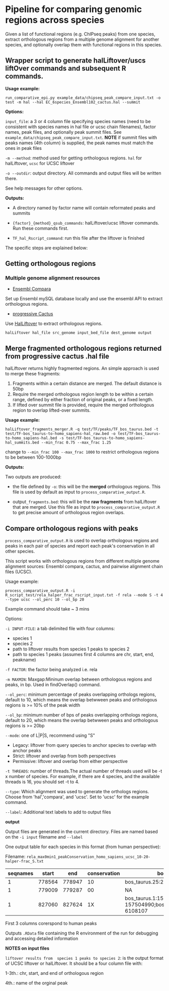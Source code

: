 # Pipeline for comparing genomic regions across species

Given a list of functional regions (e.g. ChIPseq peaks) from one species, extract orthologous regions from a multiple genome alignment for another species, and optionally overlap them with functional regions in this species.

## Wrapper script to generate halLiftover/uscs liftOver commands and subsequent R commands.

**Usage example:**

```shell
run_comparative_epi.py example_data/chipseq_peak_compare_input.txt -o test -m hal --hal EC_6species_Ensembl102_cactus.hal --summit
```

**Options:**

`input_file`: a 3 or 4 column file specifying species names (need to be consistent with species names in hal file or ucsc chain filenames), factor names, peak files, and optionally peak summit files. See `example_data/chipseq_peak_compare_input.txt`. **NOTE** if summit files with peaks names (4th column) is supplied, the peak names must match the ones in peak files

`-m --method`: method used for getting orthologous regions. `hal` for halLiftover, `ucsc` for UCSC liftover

`-o --outdir`: output directory. All commands and output files will be written there.

See help messages for other options.

**Outputs:**

- A directory named by factor name will contain reformated peaks and summits

- `{factor}_{method}_qsub_commands`: halLiftover/ucsc liftover commands. Run these commands first.
- `TF_hal_Rscript_command`: run this file after the liftover is finished

The specific steps are explained below:

## Getting orthologous regions

### Multiple genome alignment resources

- [Ensembl Compara](https://useast.ensembl.org/info/genome/compara/multiple_genome_alignments.html)

Set up Ensembl mySQL database locally and use the ensembl API to extract orthologous regions. 

- [progressive Cactus](https://github.com/ComparativeGenomicsToolkit/cactus) 


Use [HalLiftover](https://github.com/ComparativeGenomicsToolkit/Hal) to extract orthologous regions. 


```shell
halLiftover hal_file src_genome input_bed_file dest_genome output
```

## Merge fragmented orthologous regions returned from progressive cactus .hal file

halLiftover returns highly fragmented regions. An simple approach is used to merge these fragments: 

1. Fragments within a certain distance are merged. The default distance is 50bp
2. Require the merged orthologous region length to be within a certain range, defined by either fraction of original peaks, or a fixed length. 
3. If lifted over summit file is provided, require the merged orthologous region to overlap lifted-over summits.

**Usage example:** 

```shell
halLiftover_fragments_merger.R -q test/TF/peaks/TF_bos_taurus.bed -t test/TF-bos_taurus-to-homo_sapiens-hal_raw.bed -o test/TF-bos_taurus-to-homo_sapiens-hal.bed -s test/TF-bos_taurus-to-homo_sapiens-hal_summits.bed --min_frac 0.75 --max_frac 1.25
```

change to `--min_frac 100 --max_frac 1000` to restrict orthologous regions to be between 100-1000bp

**Outputs:**

Two outputs are produced:
- the file defined by `-o`: this will be the **merged** orthologous regions. This file is used by default as input to `process_comparative_output.R`.

- output`_fragments.bed`: this will be the **raw fragments** from halLiftover that are merged. Use this file as input to `process_comparative_output.R` to get precise amount of orthologous region overlaps.


## Compare orthologous regions with peaks
`process_comparative_output.R` is used to overlap orthologous regions and peaks in each pair of species and report each peak's conservation in all other species. 

This script works with orthologous regions from different multiple genome alignment sources: Ensembl compara, cactus, and pairwise alignment chain files (UCSC).  

Usage example:

`process_comparative_output.R -i R_script_test/rela_halper_frac_rscript_input.txt -f rela --mode S -t 4 --type ucsc --ol_perc 10 --ol_bp 20`
 

Example command should take ~ 3 mins


Options:

`-i INPUT-FILE`: a tab delimited file with four columns:
- species 1
- species 2
- path to liftover results from  species 1 peaks to species 2
- path to species 1 peaks (assumes first 4 columns are chr, start, end, peakname)

`-f FACTOR`: the factor being analyzed i.e. rela

`-m MAXMIN`: Maxgap:Mininum overlap between orthologous regions and peaks, in bp. Used in findOverlap() command. 

`--ol_perc`: minimum percentage of peaks overlapping orthologs regions, default to 10, which means the overlap betwween peaks and orthologous regions is >= 10% of the peak width

`--ol_bp`:  minimum number of bps of peaks overlapping orthologs regions, default to 20, which means the overlap betwween peaks and orthologous regions is >= 20bp

`--mode`: one of L|P|S, recommend using "S"
- Legacy: liftover from query species to anchor species to overlap with anchor peaks
- Strict: liftover and overlap from both perspectives
- Permissive: liftover and overlap from either perspective

`-t THREADS`: number of threads.The actual number of threads used will be -t x number of species. For example, if there are 4 species, and the available threads is 16, you should set -t to 4. 

`--type`: Which alignment was used to generate the orthologs regions. Choose from 'hal','compara', and 'ucsc'. Set to 'ucsc' for the example command.

`--label`: Additional text labels to add to output files


**output**

Output files are generated in the current directory. Files are named based on the `-i input` filename and `--label`

One output table for each species in this format (from human perspective):

Filename: `rela_max0min1_peakConservation_homo_sapiens_ucsc_10-20-halper-frac_S.txt`

|seqnames|start|end|conservation|bos_taurus|mus_musculus
| ---      | ---       | ---      | ---       | ---      | ---       |
|1|778564|778947|10|bos_taurus.25:27772292-27772614|NA
|1|779009|779287|00|NA|NA
|1|827060|827624|1X|bos_taurus.1:157504740-157504990;bos_taurus.27:6107719-6108107|NA


First 3 columns corerspond to human peaks


Outputs `.RData` file containing the R environment of the run for debugging and accessing detailed information


**NOTES on input files**

`liftover results from  species 1 peaks to species 2`:  is the output format of UCSC liftover or halLiftover. It should be a four column file with:

1-3th.: chr, start, and end of orthologous region

4th.: name of the orginal peak


